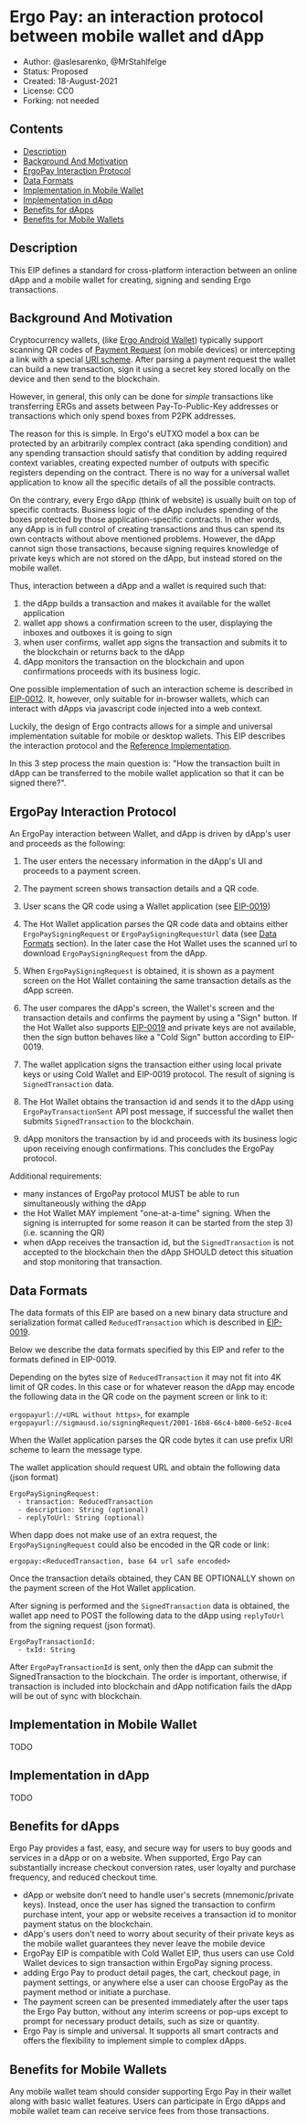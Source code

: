 # Ergo Pay: an interaction protocol between mobile wallet and dApp

* Author: @aslesarenko, @MrStahlfelge
* Status: Proposed
* Created: 18-August-2021
* License: CC0
* Forking: not needed 

## Contents
- [Description](#description)
- [Background And Motivation](#background-and-motivation)
- [ErgoPay Interaction Protocol](#ergopay-interaction-protocol)
- [Data Formats](#data-formats)
- [Implementation in Mobile Wallet](#implementation-in-mobile-wallet)
- [Implementation in dApp](#implementation-in-dapp)
- [Benefits for dApps](#benefits-for-dapps)
- [Benefits for Mobile Wallets](#benefits-for-mobile-wallets)

## Description 
This EIP defines a standard for cross-platform interaction between an online dApp
and a mobile wallet for creating, signing and sending Ergo transactions.

## Background And Motivation

Cryptocurrency wallets, (like [Ergo Android Wallet](https://github.com/ergoplatform/ergo-wallet-android)) typically
support scanning QR codes of [Payment
Request](https://explorer.ergoplatform.com/payment-request?address=9er9hxmVcL8S4bNypCyJHpPEEkAfEd9CLq5gNrHN6s2pYomp55N&amount=0&description=) (on mobile devices) or intercepting a link with a special [URI scheme](https://github.com/bitcoin/bips/blob/master/bip-0021.mediawiki).
After parsing a payment request the wallet can build a new transaction, sign it
using a secret key stored locally on the device and then send to the blockchain.

However, in general, this only can be done for _simple_ transactions like
transferring ERGs and assets between Pay-To-Public-Key addresses or transactions
which only spend boxes from P2PK addresses.

The reason for this is simple. In Ergo's eUTXO model a box can be protected by
an arbitrarily complex contract (aka spending condition) and any spending
transaction should satisfy that condition by adding required context variables,
creating expected number of outputs with specific registers depending on the
contract. There is no way for a universal wallet application to know all
the specific details of all the possible contracts.

On the contrary, every Ergo dApp (think of website) is usually built on top of
specific contracts. Business logic of the dApp includes spending of the boxes
protected by those application-specific contracts.
In other words, any dApp is in full control of creating transactions and thus
can spend its own contracts without above mentioned problems. However, the dApp
cannot sign those transactions, because signing requires knowledge of private keys
which are not stored on the dApp, but instead stored on the mobile wallet.

Thus, interaction between a dApp and a wallet is required such that:
1) the dApp builds a transaction and makes it available for the wallet application
2) wallet app shows a confirmation screen to the user, displaying the inboxes and 
outboxes it is going to sign
3) when user confirms, wallet app signs the transaction and submits it to the blockchain or
returns back to the dApp
4) dApp monitors the transaction on the blockchain and upon confirmations
proceeds with its business logic.

One possible implementation of such an interaction scheme is described in
[EIP-0012](https://github.com/ergoplatform/eips/pull/23). It, however, only
suitable for in-browser wallets, which can interact with dApps via javascript
code injected into a web context.

Luckily, the design of Ergo contracts allows for a simple and universal
implementation suitable for mobile or desktop wallets. This EIP describes the interaction
protocol and the [Reference Implementation](#reference-implementation).

In this 3 step process the main question is: 
"How the transaction built in dApp can be transferred to the mobile wallet
application so that it can be signed there?".

## ErgoPay Interaction Protocol

An ErgoPay interaction between Wallet, and dApp is driven by dApp's
user and proceeds as the following:

1) The user enters the necessary information in the dApp's UI and proceeds to a
payment screen.

2) The payment screen shows transaction details and a QR code.

3) User scans the QR code using a Wallet application (see
[EIP-0019](eip-0019.md))

4) The Hot Wallet application parses the QR code data and obtains either
`ErgoPaySigningRequest` or `ErgoPaySigningRequestUrl` data (see [Data Formats](#data-formats) section). In the later case the Hot
Wallet uses the scanned url to download `ErgoPaySigningRequest` from the dApp.

5) When `ErgoPaySigningRequest` is obtained, it is shown as a payment screen on the
Hot Wallet containing the same transaction details as the dApp screen.

6) The user compares the dApp's screen, the Wallet's screen and the
transaction details and confirms the payment by using a "Sign" button. If the Hot
Wallet also supports [EIP-0019](eip-0019.md) and private keys are not available,
then the sign button behaves like a "Cold Sign" button according to EIP-0019. 

7) The wallet application signs the transaction either using local private keys
or using Cold Wallet and EIP-0019 protocol. The result of signing is
`SignedTransaction` data.

8) The Hot Wallet obtains the transaction id and sends it to the dApp using
`ErgoPayTransactionSent` API post message, if successful the wallet then submits
`SignedTransaction` to the blockchain.

9) dApp monitors the transaction by id and proceeds with its business logic upon
receiving enough confirmations. This concludes the ErgoPay protocol.

Additional requirements: 
- many instances of ErgoPay protocol MUST be able to run simultaneously withing
the dApp
- the Hot Wallet MAY implement "one-at-a-time" signing. When the signing
is interrupted for some reason it can be started from the step 3) (i.e. scanning
the QR)
- when dApp receives the transaction id, but the `SignedTransaction` is not
accepted to the blockchain then the dApp SHOULD detect this situation and stop
monitoring that transaction.

## Data Formats

The data formats of this EIP are based on a new binary data structure and
serialization format called `ReducedTransaction` which is described in
[EIP-0019](eip-0019.md).

Below we describe the data formats specified by this EIP and refer to the
formats defined in EIP-0019.

Depending on the bytes size of `ReducedTransaction` it may not fit into 4K limit
of QR codes. In this case or for whatever reason the dApp may encode the
following data in the QR code on the payment screen or link to it:

`ergopayurl://<URL without https>`, for example
`ergopayurl://sigmausd.io/signingRequest/2001-16b8-66c4-b800-6e52-8ce4`

When the Wallet application parses the QR code bytes it can use prefix URI scheme
to learn the message type.

The wallet application should request URL and obtain the following data (json format)

```
ErgoPaySigningRequest:
  - transaction: ReducedTransaction
  - description: String (optional)
  - replyToUrl: String (optional)
```

When dapp does not make use of an extra request, the `ErgoPaySigningRequest` could 
also be encoded in the QR code or link:

`ergopay:<ReducedTransaction, base 64 url safe encoded>`

Once the transaction details obtained, they CAN BE OPTIONALLY shown on the payment
screen of the Hot Wallet application.

After signing is performed and the `SignedTransaction` data is obtained, the 
wallet app need to POST the following data to the dApp using `replyToUrl` from the
signing request (json format).

```
ErgoPayTransactionId:
  - txId: String
```

After `ErgoPayTransactionId` is sent, only then the dApp can submit the
SignedTransaction to the blockchain. The order is important, otherwise, if
transaction is included into blockchain and dApp notification fails the dApp
will be out of sync with blockchain.

## Implementation in Mobile Wallet
TODO

## Implementation in dApp
TODO

## Benefits for dApps
Ergo Pay provides a fast, easy, and secure way for users to buy goods and
services in a dApp or on a website. When supported, Ergo Pay can substantially
increase checkout conversion rates, user loyalty and purchase frequency, and
reduced checkout time. 

- dApp or website don’t need to handle user's secrets (mnemonic/private keys).
Instead, once the user has signed the transaction to confirm purchase intent,
your app or website receives a transaction id to monitor payment status on the
blockchain.
- dApp's users don't need to worry about security of their private keys as the
mobile wallet guarantees they never leave the mobile device
- ErgoPay EIP is compatible with Cold Wallet EIP, thus users can use Cold Wallet
devices to sign transaction within ErgoPay signing process.
- adding Ergo Pay to product detail pages, the cart, checkout page, in payment
settings, or anywhere else a user can choose ErgoPay as the payment method or
initiate a purchase.
- The payment screen can be presented immediately after the user taps the Ergo
Pay button, without any interim screens or pop-ups except to prompt for
necessary product details, such as size or quantity.
- Ergo Pay is simple and universal. It supports all smart contracts and offers
the flexibility to implement simple to complex dApps.

## Benefits for Mobile Wallets

Any mobile wallet team should consider supporting Ergo Pay in their wallet along
with basic wallet features. Users can participate in Ergo dApps and mobile
wallet team can receive service fees from those transactions. 

